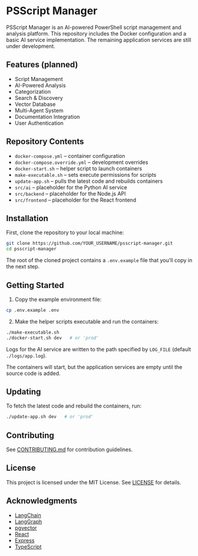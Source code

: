 # PSScript Manager

PSScript Manager is an AI-powered PowerShell script management and analysis platform.
This repository includes the Docker configuration and a basic AI service implementation.
The remaining application services are still under development.

## Features (planned)

- Script Management
- AI-Powered Analysis
- Categorization
- Search & Discovery
- Vector Database
- Multi-Agent System
- Documentation Integration
- User Authentication

## Repository Contents

- `docker-compose.yml` – container configuration
- `docker-compose.override.yml` – development overrides
- `docker-start.sh` – helper script to launch containers
- `make-executable.sh` – sets execute permissions for scripts
- `update-app.sh` – pulls the latest code and rebuilds containers
- `src/ai` – placeholder for the Python AI service
- `src/backend` – placeholder for the Node.js API
- `src/frontend` – placeholder for the React frontend

## Installation

First, clone the repository to your local machine:

```bash
git clone https://github.com/YOUR_USERNAME/psscript-manager.git
cd psscript-manager
```

The root of the cloned project contains a `.env.example` file that you'll copy in the next step.

## Getting Started

1. Copy the example environment file:

```bash
cp .env.example .env
```

2. Make the helper scripts executable and run the containers:

```bash
./make-executable.sh
./docker-start.sh dev   # or 'prod'
```

Logs for the AI service are written to the path specified by `LOG_FILE`
(default `./logs/app.log`).

The containers will start, but the application services are empty until the source code is added.

## Updating

To fetch the latest code and rebuild the containers, run:

```bash
./update-app.sh dev   # or 'prod'
```

## Contributing

See [CONTRIBUTING.md](CONTRIBUTING.md) for contribution guidelines.

## License

This project is licensed under the MIT License. See [LICENSE](LICENSE) for details.

## Acknowledgments

- [LangChain](https://github.com/langchain-ai/langchain)
- [LangGraph](https://github.com/langchain-ai/langgraph)
- [pgvector](https://github.com/pgvector/pgvector)
- [React](https://reactjs.org/)
- [Express](https://expressjs.com/)
- [TypeScript](https://www.typescriptlang.org/)

